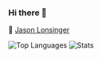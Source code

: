 ### Hi there 👋
:link:
[Jason Lonsinger](https://jasonlonsinger.wordpress.com)

![Top Languages](https://github-readme-stats.vercel.app/api/top-langs/?username=suptoasty&show_icons=true&theme=tokyonight&hide=ShaderLab)
![Stats](https://github-readme-stats.vercel.app/api?username=suptoasty&show_icons=true&theme=tokyonight)

<!--
<a href="https://github.com/suptoasty/IWannaBeTheRevenge">
  <img align="left" src="https://github-readme-stats.vercel.app/api/pin/?username=suptoasty&repo=IWannaBeTheRevenge&show_icons=true&theme=tokyonight" />
</a>
<a href="https://github.com/suptoasty/Asteroids">
  <img align="left" src="https://github-readme-stats.vercel.app/api/pin/?username=suptoasty&repo=Asteroids&show_icons=true&theme=tokyonight" />
</a>
-->


<!-- Twitter, linkedin, website -->

<!--
**suptoasty/suptoasty** is a ✨ _special_ ✨ repository because its `README.md` (this file) appears on your GitHub profile.

Here are some ideas to get you started:

- 🔭 I’m currently working on ...
- 🌱 I’m currently learning ...
- 👯 I’m looking to collaborate on ...
- 🤔 I’m looking for help with ...
- 💬 Ask me about ...
- 📫 How to reach me: ...
- 😄 Pronouns: ...
- ⚡ Fun fact: ...
-->
